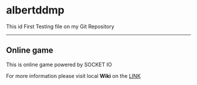 # albertddmp

This id First Testing file on my Git Repository

<hr>
<h2>Online game</h2>
<p>
  This is online game powered by SOCKET IO
</p>


<p>
For more information please visit local <b>Wiki</b> on the <a href='https://github.com/albertpatera/albertddmp/wiki/Get-Started'>LINK</a> 
</p>
